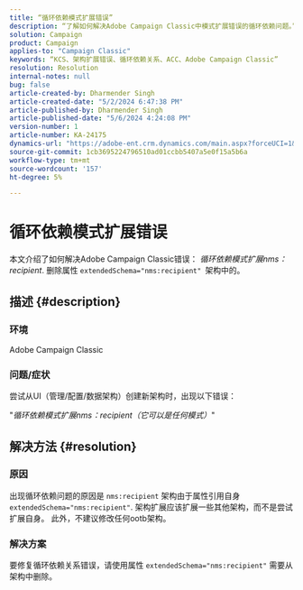 ```yaml
---
title: “循环依赖模式扩展错误”
description: “了解如何解决Adobe Campaign Classic中模式扩展错误的循环依赖问题。”
solution: Campaign
product: Campaign
applies-to: "Campaign Classic"
keywords: “KCS、架构扩展错误、循环依赖关系、ACC、Adobe Campaign Classic”
resolution: Resolution
internal-notes: null
bug: false
article-created-by: Dharmender Singh
article-created-date: "5/2/2024 6:47:38 PM"
article-published-by: Dharmender Singh
article-published-date: "5/6/2024 4:24:08 PM"
version-number: 1
article-number: KA-24175
dynamics-url: "https://adobe-ent.crm.dynamics.com/main.aspx?forceUCI=1&pagetype=entityrecord&etn=knowledgearticle&id=5efaa16c-b408-ef11-9f8a-6045bd034c54"
source-git-commit: 1cb3695224796510ad01ccbb5407a5e0f15a5b6a
workflow-type: tm+mt
source-wordcount: '157'
ht-degree: 5%

---
```


# 循环依赖模式扩展错误


本文介绍了如何解决Adobe Campaign Classic错误： *循环依赖模式扩展nms：recipient*. 删除属性 `extendedSchema="nms:recipient" `架构中的。

## 描述 {#description}


### 环境

Adobe Campaign Classic

### 问题/症状

尝试从UI（管理/配置/数据架构）创建新架构时，出现以下错误：

&quot;*循环依赖模式扩展nms：recipient（它可以是任何模式）*&quot;


## 解决方法 {#resolution}


### 原因

出现循环依赖问题的原因是 `nms:recipient` 架构由于属性引用自身 `extendedSchema="nms:recipient"`. 架构扩展应该扩展一些其他架构，而不是尝试扩展自身。 此外，不建议修改任何ootb架构。

### 解决方案

要修复循环依赖关系错误，请使用属性 `extendedSchema="nms:recipient"` 需要从架构中删除。
